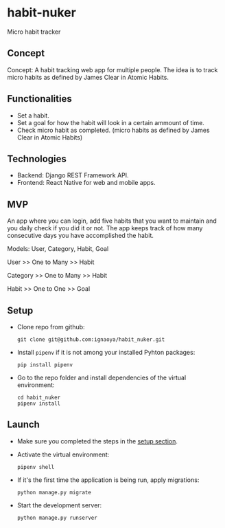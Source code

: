 # habit-nuker
Micro habit tracker

## Concept

Concept: A habit tracking web app for multiple people. The idea is to track
micro habits as defined by James Clear in Atomic Habits.

## Functionalities

- Set a habit.
- Set a goal for how the habit will look in a certain ammount of time.
- Check micro habit as completed. (micro habits as defined by James Clear in
Atomic Habits) 

## Technologies

- Backend: Django REST Framework API.
- Frontend: React Native for web and mobile apps.

## MVP

An app where you can login, add five habits that you want to maintain and
you daily check if you did it or not. The app keeps track of how many
consecutive days you have accomplished the habit. 

Models: User, Category, Habit, Goal

User >> One to Many >> Habit

Category >> One to Many >> Habit

Habit >> One to One >> Goal


## Setup

- Clone repo from github:

    `git clone git@github.com:ignaoya/habit_nuker.git`

- Install `pipenv` if it is not among your installed Pyhton packages:

    `pip install pipenv`

- Go to the repo folder and install dependencies of the virtual environment:

    ```
    cd habit_nuker
    pipenv install
    ```

## Launch

- Make sure you completed the steps in the [setup section](#setup).

- Activate the virtual environment:

    `pipenv shell`

- If it's the first time the application is being run, apply migrations:

    `python manage.py migrate`


- Start the development server:

    `python manage.py runserver`
    